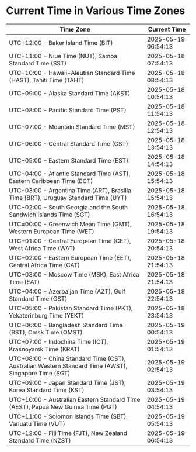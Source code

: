 # Current Time in Various Time Zones

| Time Zone | Current Time |
|-----------|--------------|
| UTC-12:00 - Baker Island Time (BIT) | 2025-05-19 06:54:13 |
| UTC-11:00 - Niue Time (NUT), Samoa Standard Time (SST) | 2025-05-18 07:54:13 |
| UTC-10:00 - Hawaii-Aleutian Standard Time (HAST), Tahiti Time (TAHT) | 2025-05-18 08:54:13 |
| UTC-09:00 - Alaska Standard Time (AKST) | 2025-05-18 10:54:13 |
| UTC-08:00 - Pacific Standard Time (PST) | 2025-05-18 11:54:13 |
| UTC-07:00 - Mountain Standard Time (MST) | 2025-05-18 12:54:13 |
| UTC-06:00 - Central Standard Time (CST) | 2025-05-18 13:54:13 |
| UTC-05:00 - Eastern Standard Time (EST) | 2025-05-18 14:54:13 |
| UTC-04:00 - Atlantic Standard Time (AST), Eastern Caribbean Time (ECT) | 2025-05-18 15:54:13 |
| UTC-03:00 - Argentina Time (ART), Brasília Time (BRT), Uruguay Standard Time (UYT) | 2025-05-18 15:54:13 |
| UTC-02:00 - South Georgia and the South Sandwich Islands Time (SGT) | 2025-05-18 16:54:13 |
| UTC±00:00 - Greenwich Mean Time (GMT), Western European Time (WET) | 2025-05-18 19:54:13 |
| UTC+01:00 - Central European Time (CET), West Africa Time (WAT) | 2025-05-18 20:54:13 |
| UTC+02:00 - Eastern European Time (EET), Central Africa Time (CAT) | 2025-05-18 21:54:13 |
| UTC+03:00 - Moscow Time (MSK), East Africa Time (EAT) | 2025-05-18 21:54:13 |
| UTC+04:00 - Azerbaijan Time (AZT), Gulf Standard Time (GST) | 2025-05-18 22:54:13 |
| UTC+05:00 - Pakistan Standard Time (PKT), Yekaterinburg Time (YEKT) | 2025-05-18 23:54:13 |
| UTC+06:00 - Bangladesh Standard Time (BST), Omsk Time (OMST) | 2025-05-19 00:54:13 |
| UTC+07:00 - Indochina Time (ICT), Krasnoyarsk Time (KRAT) | 2025-05-19 01:54:13 |
| UTC+08:00 - China Standard Time (CST), Australian Western Standard Time (AWST), Singapore Time (SGT) | 2025-05-19 02:54:13 |
| UTC+09:00 - Japan Standard Time (JST), Korea Standard Time (KST) | 2025-05-19 03:54:13 |
| UTC+10:00 - Australian Eastern Standard Time (AEST), Papua New Guinea Time (PGT) | 2025-05-19 04:54:13 |
| UTC+11:00 - Solomon Islands Time (SBT), Vanuatu Time (VUT) | 2025-05-19 05:54:13 |
| UTC+12:00 - Fiji Time (FJT), New Zealand Standard Time (NZST) | 2025-05-19 06:54:13 |
